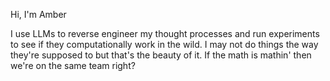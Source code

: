 Hi, I'm Amber

I use LLMs to reverse engineer my thought processes and run experiments to see if they computationally work in the wild. I may not do things the way they're supposed to but that's the beauty of it. If the math is mathin' then we're on the same team right? 


